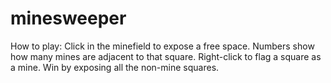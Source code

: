# minesweeper

How to play: 
Click in the minefield to expose a free space. 
Numbers show how many mines are adjacent to that square. 
Right-click to flag a square as a mine. 
Win by exposing all the non-mine squares.
